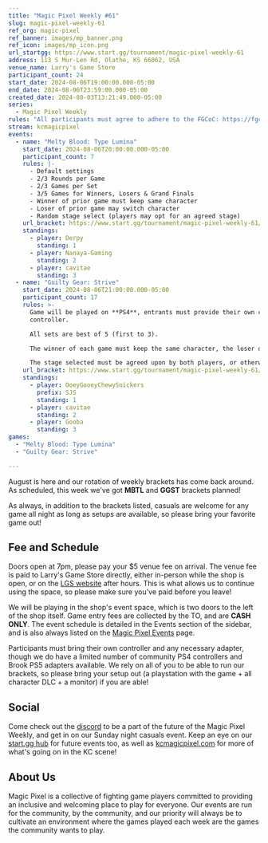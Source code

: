 ```yaml
---
title: "Magic Pixel Weekly #61"
slug: magic-pixel-weekly-61
ref_org: magic-pixel
ref_banner: images/mp_banner.png
ref_icon: images/mp_icon.png
url_startgg: https://www.start.gg/tournament/magic-pixel-weekly-61
address: 113 S Mur-Len Rd, Olathe, KS 66062, USA
venue_name: Larry's Game Store
participant_count: 24
start_date: 2024-08-06T19:00:00.000-05:00
end_date: 2024-08-06T23:59:00.000-05:00
created_date: 2024-08-03T13:21:49.000-05:00
series:
  - Magic Pixel Weekly
rules: "All participants must agree to adhere to the FGCoC: https://fgcoc.com/"
stream: kcmagicpixel
events:
  - name: "Melty Blood: Type Lumina"
    start_date: 2024-08-06T20:00:00.000-05:00
    participant_count: 7
    rules: |-
      - Default settings
      - 2/3 Rounds per Game
      - 2/3 Games per Set
      - 3/5 Games for Winners, Losers & Grand Finals
      - Winner of prior game must keep same character
      - Loser of prior game may switch character
      - Random stage select (players may opt for an agreed stage)
    url_bracket: https://www.start.gg/tournament/magic-pixel-weekly-61/events/melty-blood-type-lumina/brackets/1727104/2565701
    standings:
      - player: Derpy
        standing: 1
      - player: Nanaya-Gaming
        standing: 2
      - player: cavitae
        standing: 3
  - name: "Guilty Gear: Strive"
    start_date: 2024-08-06T21:00:00.000-05:00
    participant_count: 17
    rules: >-
      Game will be played on **PS4**, entrants must provide their own compatible
      controller.  

      All sets are best of 5 (first to 3).  

      The winner of each game must keep the same character, the loser of that game may switch characters.  

      The stage selected must be agreed upon by both players, or otherwise selected at random.
    url_bracket: https://www.start.gg/tournament/magic-pixel-weekly-61/events/guilty-gear-strive/brackets/1727100/2565697
    standings:
      - player: OoeyGooeyChewySnickers
        prefix: SJS
        standing: 1
      - player: cavitae
        standing: 2
      - player: Gooba
        standing: 3
games:
  - "Melty Blood: Type Lumina"
  - "Guilty Gear: Strive"

---
```


August is here and our rotation of weekly brackets has come back around. As scheduled, this week we've got **MBTL** and **GGST** brackets planned!

As always, in addition to the brackets listed, casuals are welcome for any game all night as long as setups are available, so please bring your favorite game out! 

## Fee and Schedule

Doors open at 7pm, please pay your $5 venue fee on arrival. The venue fee is paid to Larry's Game Store directly, either in-person while the shop is open, or on the [LGS website](https://www.larrysgamestore.com/products/kc-magic-pixel-5) after hours. This is what allows us to continue using the space, so please make sure you've paid before you leave!

We will be playing in the shop's event space, which is two doors to the left of the shop itself. Game entry fees are collected by the TO, and are **CASH ONLY**. The event schedule is detailed in the Events section of the sidebar, and is also always listed on the [Magic Pixel Events](https://kcmagicpixel.com/events/) page.

Participants must bring their own controller and any necessary adapter, though we do have a limited number of community PS4 controllers and Brook PS5 adapters available. We rely on all of you to be able to run our brackets, so please bring your setup out (a playstation with the game + all character DLC + a monitor) if you are able!  

## Social

Come check out the [discord](https://discord.gg/jkmn6CVrrQ) to be a part of the future of the Magic Pixel Weekly, and get in on our Sunday night casuals event. Keep an eye on our [start.gg hub](https://www.start.gg/hub/magic-pixel) for future events too, as well as [kcmagicpixel.com](https://kcmagicpixel.com) for more of what's going on in the KC scene!

## About Us

Magic Pixel is a collective of fighting game players committed to providing an inclusive and welcoming place to play for everyone. Our events are run for the community, by the community, and our priority will always be to cultivate an environment where the games played each week are the games the community wants to play.
  